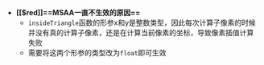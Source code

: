 - **[[$red]]==MSAA一直不生效的原因==**
	- `insideTriangle`函数的形参x和y是整数类型，因此每次计算子像素的时候并没有真的计算子像素，还是在计算当前像素的坐标，导致像素插值计算失败
	- 需要将这两个形参的类型改为`float`即可生效